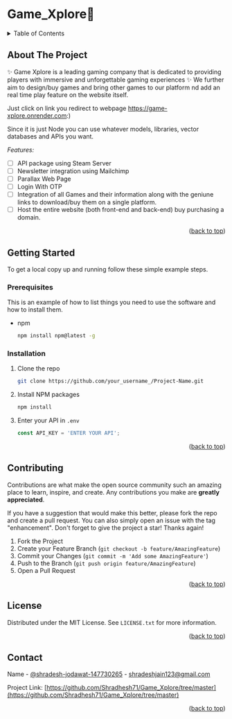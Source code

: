 <a name="readme-top"></a>
# Game_Xplore🚀

<!-- TABLE OF CONTENTS -->
<details>
  <summary>Table of Contents</summary>
  <ol>
    <li>
      <a href="#about-the-project">About The Project</a>
    </li>
    <li>
      <a href="#getting-started">Getting Started</a>
      <ul>
        <li><a href="#prerequisites">Prerequisites</a></li>
        <li><a href="#installation">Installation</a></li>
      </ul>
    </li>
    <li><a href="#contributing">Contributing</a></li>
    <li><a href="#license">License</a></li>
    <li><a href="#contact">Contact</a></li>
  </ol>
</details>

<!-- ABOUT THE PROJECT -->
## About The Project

✨ Game Xplore is a leading gaming company that is dedicated to providing players with immersive and unforgettable gaming experiences ✨
    We further aim to design/buy games and bring other games to our platform nd add an real time play feature on the website itself. 

Just click on link you redirect to webpage https://game-xplore.onrender.com:)

Since it is just Node you can use whatever models, libraries, vector databases and APIs you want.

_Features:_

- [ ] API package using Steam Server
- [ ] Newsletter integration using Mailchimp
- [ ] Parallax Web Page
- [ ] Login With OTP
- [ ] Integration of all Games and their information along with the geniune links to download/buy them on a single platform.
- [ ] Host the entire website (both front-end and back-end) buy purchasing a domain.

<p align="right">(<a href="#readme-top">back to top</a>)</p>


  
## Getting Started

To get a local copy up and running follow these simple example steps.

### Prerequisites

This is an example of how to list things you need to use the software and how to install them.
* npm
  ```sh
  npm install npm@latest -g
  ```

### Installation

1. Clone the repo
   ```sh
   git clone https://github.com/your_username_/Project-Name.git
   ```
2. Install NPM packages
   ```sh
   npm install
   ```
3. Enter your API in `.env`
   ```js
   const API_KEY = 'ENTER YOUR API';
   ```

<p align="right">(<a href="#readme-top">back to top</a>)</p>



<!-- CONTRIBUTING -->
## Contributing

Contributions are what make the open source community such an amazing place to learn, inspire, and create. Any contributions you make are **greatly appreciated**.

If you have a suggestion that would make this better, please fork the repo and create a pull request. You can also simply open an issue with the tag "enhancement".
Don't forget to give the project a star! Thanks again!

1. Fork the Project
2. Create your Feature Branch (`git checkout -b feature/AmazingFeature`)
3. Commit your Changes (`git commit -m 'Add some AmazingFeature'`)
4. Push to the Branch (`git push origin feature/AmazingFeature`)
5. Open a Pull Request

<p align="right">(<a href="#readme-top">back to top</a>)</p>



<!-- LICENSE -->
## License

Distributed under the MIT License. See `LICENSE.txt` for more information.

<p align="right">(<a href="#readme-top">back to top</a>)</p>



<!-- CONTACT -->
## Contact

Name - [@shradesh-jodawat-147730265](https://www.linkedin.com/in/shradesh-jodawat-147730265/) - shradeshjain123@gmail.com

Project Link: [https://github.com/Shradhesh71/Game_Xplore/tree/master](https://github.com/Shradhesh71/Game_Xplore/tree/master)

<p align="right">(<a href="#readme-top">back to top</a>)</p>



